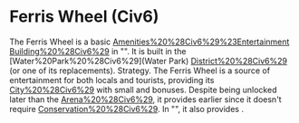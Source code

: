 # Ferris Wheel (Civ6)

The Ferris Wheel is a basic [Amenities%20%28Civ6%29%23Entertainment](entertainment) [Building%20%28Civ6%29](building) in "". It is built in the [Water%20Park%20%28Civ6%29](Water Park) [District%20%28Civ6%29](district) (or one of its replacements).
Strategy.
The Ferris Wheel is a source of entertainment for both locals and tourists, providing its [City%20%28Civ6%29](city) with small and bonuses. Despite being unlocked later than the [Arena%20%28Civ6%29](Arena), it provides earlier since it doesn't require [Conservation%20%28Civ6%29](Conservation). In "", it also provides .